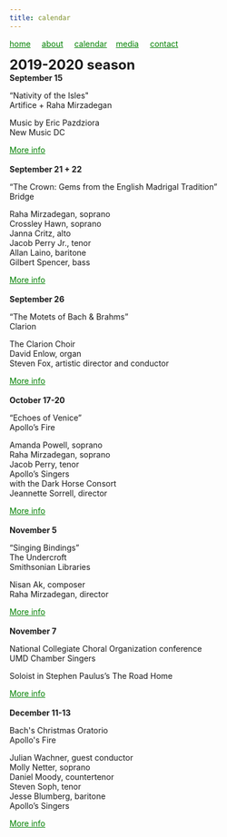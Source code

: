 ```yaml
---
title: calendar
---
```

<style>
a { color: green; } 
</style>
[home](/)&nbsp;&nbsp;&nbsp;&nbsp; [about](/about.html)&nbsp;&nbsp;&nbsp;&nbsp; [calendar](/calendar.html)&nbsp;&nbsp;&nbsp; [media](/media.html)&nbsp;&nbsp;&nbsp;&nbsp; [contact](/contact.html)

<font size="+2">
<b>2019-2020 season</b>
</font>

<br>
<b>September 15</b>
<p>“Nativity of the Isles"<br>Artifice + Raha Mirzadegan</p>

<p>Music by Eric Pazdziora<br>New Music DC</p><style>
a { color: green; } 
</style><a href="https://www.districtnewmusiccoalition.com/new-music-dc-19">More info</a><br>

<br>
<b>September 21 + 22</b>
<p>“The Crown: Gems from the English Madrigal Tradition”<br>Bridge</p>

<p>Raha Mirzadegan, soprano<br>Crossley Hawn, soprano<br>Janna Critz, alto<br>Jacob Perry Jr., tenor<br>Allan Laino, baritone<br>Gilbert Spencer, bass</p><style>
a { color: green; } 
</style><a href="https://bridgevoices.org/concerts/the_crown.html">More info</a><br>

<br>
<b>September 26</b>
<p>“The Motets of Bach & Brahms”<br>Clarion</p>

<p>The Clarion Choir<br>David Enlow, organ<br>Steven Fox, artistic director and conductor</p><style>
a { color: green; } 
</style><a href="http://www.clarionsociety.org/events/2019-20-season/motets.html">More info</a><br>

<br>
<b>October 17-20</b>
<p>“Echoes of Venice”<br>Apollo’s Fire</p>

<p>Amanda Powell, soprano<br>Raha Mirzadegan, soprano<br>Jacob Perry, tenor<br>Apollo’s Singers<br>with the Dark Horse Consort<br>Jeannette Sorrell, director</p><style>
a { color: green; } 
</style><a href="https://apollosfire.org/event/echoes-of-venice/">More info</a><br>

<br>
<b>November 5</b>
<p>“Singing Bindings”<br>The Undercroft<br>Smithsonian Libraries</p>

<p>Nisan Ak, composer<br>Raha Mirzadegan, director </p><style>
a { color: green; } 
</style><a href="https://library.si.edu/event/singing-bindings">More info</a><br>

<br>
<b>November 7</b>
<p>National Collegiate Choral Organization conference<br>UMD Chamber Singers</p>

<p>Soloist in Stephen Paulus’s The Road Home</p><style>
a { color: green; } 
</style><a href="https://www.ncco-usa.org/conferences/">More info</a><br>

<br>
<b>December 11-13</b>
<p>Bach's Christmas Oratorio<br>Apollo's Fire</p>

<p>Julian Wachner, guest conductor<br>Molly Netter, soprano<br>Daniel Moody, countertenor<br>Steven Soph, tenor<br>Jesse Blumberg, baritone<br>Apollo’s Singers</p><style>
a { color: green; } 
</style><a href="https://apollosfire.org/event/bachs-christmas-oratorio/">More info</a><br>
